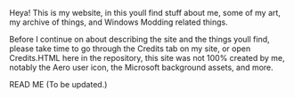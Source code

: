 Heya! This is my website, in this youll find stuff about me, some of my art, my archive of things, and Windows Modding related things.

Before I continue on about describing the site and the things youll find, please take time to go through the Credits tab on my site, or open Credits.HTML here in the repository, this site was not 100% created by me, notably the Aero user icon, the Microsoft background assets, and more. 

READ ME (To be updated.)
